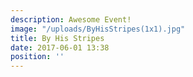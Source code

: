 ```yaml
---
description: Awesome Event!
image: "/uploads/ByHisStripes(1x1).jpg"
title: By His Stripes
date: 2017-06-01 13:38
position: ''
---
```

